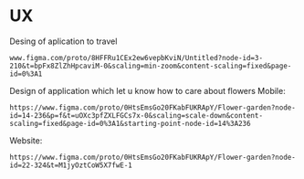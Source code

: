 # UX

Desing of aplication to travel
```
www.figma.com/proto/8HFFRu1CEx2ew6vepbKviN/Untitled?node-id=3-210&t=bpFx8ZlZhHpcaviM-0&scaling=min-zoom&content-scaling=fixed&page-id=0%3A1
```
Design of application which let u know how to care about flowers
Mobile:
```
https://www.figma.com/proto/0HtsEmsGo20FKabFUKRApY/Flower-garden?node-id=14-236&p=f&t=uOXc3pfZXLFGCs7x-0&scaling=scale-down&content-scaling=fixed&page-id=0%3A1&starting-point-node-id=14%3A236
```
Website:
```
https://www.figma.com/proto/0HtsEmsGo20FKabFUKRApY/Flower-garden?node-id=22-324&t=M1jyOztCoW5X7fwE-1
```
